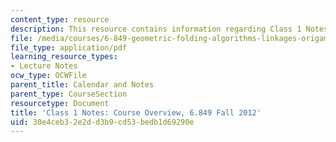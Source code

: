 ```yaml
---
content_type: resource
description: This resource contains information regarding Class 1 Notes, Fall 2012.
file: /media/courses/6-849-geometric-folding-algorithms-linkages-origami-polyhedra-fall-2012/30e4ceb32e2dd3b9cd53bedb1d69290e_MIT6_849F12_C01.pdf
file_type: application/pdf
learning_resource_types:
- Lecture Notes
ocw_type: OCWFile
parent_title: Calendar and Notes
parent_type: CourseSection
resourcetype: Document
title: 'Class 1 Notes: Course Overview, 6.849 Fall 2012'
uid: 30e4ceb3-2e2d-d3b9-cd53-bedb1d69290e
---
```

